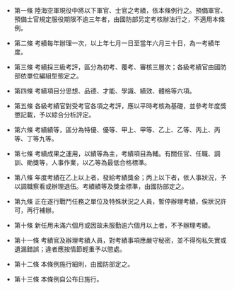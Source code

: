 * 第一條 陸海空軍現役中將以下軍官、士官之考績，依本條例行之。預備軍官、預備士官規定服役期限不逾三年者，由國防部另定考核辦法行之，不適用本條例。

* 第二條 考績每年辦理一次，以上年七月一日至當年六月三十日，為一考績年度。

* 第三條 考績採三級考評，區分為初考、覆考、審核三層次；各級考績官由國防部依單位編組型態定之。

* 第四條 考績項目分思想、品德、才能、學識、績效、體格等六項。

* 第五條 各級考績官對受考官各項之考評，應以平時考核為基礎，並參考年度獎懲記載，予以綜合分析評定。

* 第六條 考績績等，區分為特優、優等、甲上、甲等、乙上、乙等、丙上、丙等、丁等九等。

* 第七條 考績成果之運用，以績等為主，考績項目為輔。有關任官、任職、調訓、勛獎等，人事作業，以乙等為最低合格標準。

* 第八條 年度考績在乙上以上者，發給考績獎金；丙上以下者，依人事狀況，予以調職察看或辦理退伍。考績績等及獎金標準，由國防部定之。

* 第九條 正在遂行戰鬥任務之單位及特殊狀況之人員，暫停辦理考績，俟狀況許可，再行補辦。

* 第十條 新任用未滿六個月或因故未服勤逾六個月以上者，不予辦理考績。

* 第十一條 考績官及辦理考績人員，對考績事項應嚴守秘密，並不得徇私失實或遺漏錯誤；違者應按情節輕重予以懲處。

* 第十二條 本條例施行細則，由國防部定之。

* 第十三條 本條例自公布日施行。

